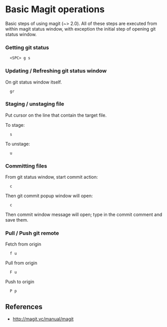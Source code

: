 # Basic Magit operations

Basic steps of using magit (~> 2.0). All of these steps are executed from within magit status window, with exception the initial step of opening git status window.

### Getting git status

```
  <SPC> g s
```

### Updating / Refreshing git status window

On git status window itself.

```
  gr 
```

### Staging / unstaging file

Put cursor on the line that contain the target file.

To stage:
```
  s
```

To unstage:
```
  u
```

### Committing files

From git status window, start commit action:
```
  c
```

Then git commit popup window will open:
```
  c
```

Then commit window message will open; type in the commit comment and save them.

### Pull / Push git remote

Fetch from origin
```
  f u
```

Pull from origin
```
  F u
```

Push to origin
```
  P p
```

## References

* http://magit.vc/manual/magit

